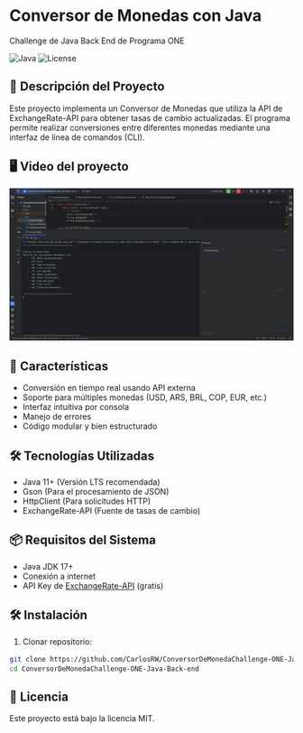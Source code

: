 # Conversor de Monedas con Java
Challenge de Java Back End de Programa ONE

![Java](https://img.shields.io/badge/Java-17%2B-blue)
![License](https://img.shields.io/badge/License-MIT-green)

## 📌 Descripción del Proyecto
Este proyecto implementa un Conversor de Monedas que utiliza la API de ExchangeRate-API para obtener tasas de cambio actualizadas. El programa permite realizar conversiones entre diferentes monedas mediante una interfaz de línea de comandos (CLI).

## 🖥️ Video del proyecto
![Vista previa del proyecto](https://github.com/CarlosRW/ConversorDeMonedaChallenge-ONE-Java-Back-end/blob/main/ConversorDeMonedaChallenge-ONE-Java-Back-endC__Users_carlos_Documents_GitHub_ConversorDeMonedaChallenge-ONE-Java-Back-endConversorApp.java2025-07-0700-57-29-ezgif.com-speed.gif?raw=true)

## 🚀 Características
-  Conversión en tiempo real usando API externa
-  Soporte para múltiples monedas (USD, ARS, BRL, COP, EUR, etc.)
-  Interfaz intuitiva por consola
-  Manejo de errores
-  Código modular y bien estructurado

## 🛠️ Tecnologías Utilizadas
- Java 11+ (Versión LTS recomendada)
- Gson (Para el procesamiento de JSON)
- HttpClient (Para solicitudes HTTP)
- ExchangeRate-API (Fuente de tasas de cambio)

## 📦 Requisitos del Sistema
- Java JDK 17+
- Conexión a internet
- API Key de [ExchangeRate-API](https://www.exchangerate-api.com/) (gratis)

## 🛠️ Instalación
1. Clonar repositorio:
```bash
git clone https://github.com/CarlosRW/ConversorDeMonedaChallenge-ONE-Java-Back-end.git
cd ConversorDeMonedaChallenge-ONE-Java-Back-end
```
## 📜 Licencia
Este proyecto está bajo la licencia MIT.
